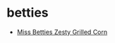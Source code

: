 # betties

 * [Miss Betties Zesty Grilled Corn](../../index/m/miss-betties-zesty-grilled-corn.json)
